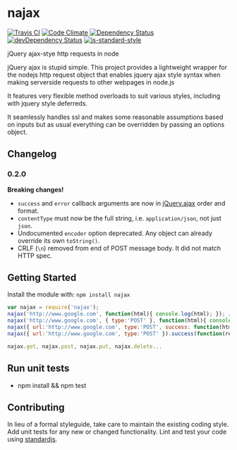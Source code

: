 # najax

[![Travis CI](https://travis-ci.org/najaxjs/najax.svg)](https://travis-ci.org/najaxjs/najax)
[![Code Climate](https://codeclimate.com/github/najaxjs/najax/badges/gpa.svg)](https://codeclimate.com/github/najaxjs/najax)
[![Dependency Status](https://david-dm.org/najaxjs/najax.svg)](https://david-dm.org/najaxjs/najax)
[![devDependency Status](https://david-dm.org/najaxjs/najax/dev-status.svg)](https://david-dm.org/najaxjs/najax#info=devDependencies)
[![js-standard-style](https://img.shields.io/badge/code%20style-standard-brightgreen.svg)](http://standardjs.com/)


jQuery ajax-stye http requests in node

jQuery ajax is stupid simple. This project provides a lightweight wrapper for the nodejs http request object that enables jquery ajax style syntax when making serverside requests to other webpages in node.js

It features very flexible method overloads to suit various styles, including with jquery style deferreds.

It seamlessly handles ssl and makes some reasonable assumptions based on inputs but as usual everything can be overridden by passing an options object.

## Changelog

### 0.2.0

**Breaking changes!**

  * `success` and `error` callback arguments are now in [jQuery.ajax](https://api.jquery.com/jquery.ajax/) order and format.
  * `contentType` must now be the full string, i.e. `application/json`, not just `json`.
  * Undocumented `encoder` option deprecated.  Any object can already override its own `toString()`.
  * CRLF (`\n`) removed from end of POST message body.  It did not match HTTP spec.

## Getting Started
Install the module with: `npm install najax`

```javascript
var najax = require('najax');
najax('http://www.google.com', function(html){ console.log(html); }); // "awesome"
najax('http://www.google.com', { type:'POST' }, function(html){ console.log(html); }); // "awesome"
najax({ url:'http://www.google.com', type:'POST', success: function(html){ console.log(html); }); // "awesome"
najax({ url:'http://www.google.com', type:'POST' }).success(function(resp){}).error(function(err){}); // "awesome"

najax.get, najax.post, najax.put, najax.delete...
```

## Run unit tests
- npm install && npm test

## Contributing
In lieu of a formal styleguide, take care to maintain the existing coding style. Add unit tests for any new or changed functionality. Lint and test your code using [standardjs](https://github.com/feross/standard).
